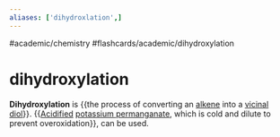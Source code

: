 ```yaml
---
aliases: ['dihydroxlation',]
---
```


#academic/chemistry #flashcards/academic/dihydroxylation

# dihydroxylation

__Dihydroxylation__ is {{the process of converting an [alkene](alkene.md) into a [vicinal](vicinal%20(chemistry).md) [diol](diol.md)}}. {{[Acidified](acid.md) [potassium permanganate](potassium%20permanganate.md), which is cold and dilute to prevent overoxidation}}, can be used.
